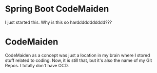 # Spring Boot CodeMaiden
I just started this. Why is this so harddddddddddd???
# CodeMaiden
CodeMaiden as a concept was just a location in my brain where I stored stuff related to coding. Now, it is still that, but it's also the name of my Git Repos. I totally don't have OCD.
